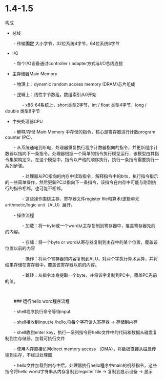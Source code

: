 # 1.4-1.5

构成

- 总线

&ensp;&ensp;&ensp;&ensp;- 传输**固定** 大小字节，32位系统4字节，64位系统8字节

- I/O

&ensp;&ensp;&ensp;&ensp;- 每个I/O设备通过controller / adapter方式与I/O总线连接

- 主存储器Main Memory

&ensp;&ensp;&ensp;&ensp;- 物理上：dynamic random access memory (DRAM)芯片组成

&ensp;&ensp;&ensp;&ensp;- 逻辑上：线性字节数组，数组索引从0开始

&ensp;&ensp;&ensp;&ensp;&ensp;&ensp;&ensp;&ensp;- x86-64系统上，short类型2字节，int / float 类型4字节，long / double 类型8字节

- 中央处理器CPU

&ensp;&ensp;&ensp;&ensp;- 解释/存储 Main Memory 中存储的指令，核心是寄存器进行计数program counter (PC).

&ensp;&ensp;&ensp;&ensp;- 从系统通电到断电，处理器重复执行程序计数器指向的指令，并更新程序计数器以指向下一条指令。处理器根据一个简单的指令执行模型运行，该模型由其指令集架构定义。在这个模型中，指令以严格的顺序执行，执行一条指令需要执行一系列步骤。

&ensp;&ensp;&ensp;&ensp;&ensp;&ensp;&ensp;&ensp;- 处理器从PC指向的内存中读取指令，解释指令中的bits，执行指令指示的一些简单操作，然后更新PC以指向下一条指令，该指令在内存中可能与刚刚执行的指令相邻，也可能不相邻。

&ensp;&ensp;&ensp;&ensp;&ensp;&ensp;&ensp;&ensp;- 这些操作围绕主存、寄存器文件register ﬁle和算术/逻辑单元arithmetic/logic unit（ALU）展开。

&ensp;&ensp;&ensp;&ensp;- 操作流程

&ensp;&ensp;&ensp;&ensp;&ensp;&ensp;&ensp;&ensp;- 加载：将一byte或一个word从主存复制到寄存器中，覆盖寄存器先前的内容。

&ensp;&ensp;&ensp;&ensp;&ensp;&ensp;&ensp;&ensp;- 存储：将一个byte or word从寄存器复制到主存中的某个位置，覆盖该位置以前的内容

&ensp;&ensp;&ensp;&ensp;&ensp;&ensp;&ensp;&ensp;- 操作：将两个寄存器的内容复制到ALU，对两个字执行算术运算，并将结果存储在寄存器中，覆盖该寄存器以前的内容。

&ensp;&ensp;&ensp;&ensp;&ensp;&ensp;&ensp;&ensp;- 跳转：从指令本身提取一个byte，并将该字复制到PC中，覆盖PC先前的值。

&ensp;&ensp;&ensp;&ensp;

&ensp;&ensp;&ensp;&ensp;### 运行hello word程序流程

&ensp;&ensp;&ensp;&ensp;- shell程序执行命令等待input

&ensp;&ensp;&ensp;&ensp;- shell接收到input为./hello,将每个字符读入寄存器 → 存储到内存

&ensp;&ensp;&ensp;&ensp;- shell收到enter key，执行一系列指令将hello文件中的代码和数据从磁盘复制到主存储器，加载可执行文件

&ensp;&ensp;&ensp;&ensp;- 使用内存直接访问direct memory access （DMA），将数据直接从磁盘传输到主存，不经过处理器

&ensp;&ensp;&ensp;&ensp;- hello文件加载到内存中后，处理器执行hello程序中main的机器指令，这些指令将hello world字符串从内存复制到register ﬁle → 复制到显示设备 → 显示

